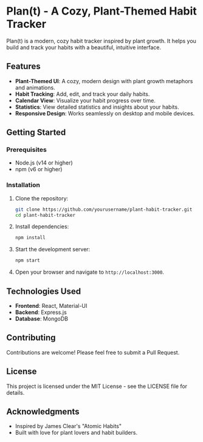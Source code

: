 # Plan(t) - A Cozy, Plant-Themed Habit Tracker

Plan(t) is a modern, cozy habit tracker inspired by plant growth. It helps you build and track your habits with a beautiful, intuitive interface.

## Features

- **Plant-Themed UI**: A cozy, modern design with plant growth metaphors and animations.
- **Habit Tracking**: Add, edit, and track your daily habits.
- **Calendar View**: Visualize your habit progress over time.
- **Statistics**: View detailed statistics and insights about your habits.
- **Responsive Design**: Works seamlessly on desktop and mobile devices.

## Getting Started

### Prerequisites

- Node.js (v14 or higher)
- npm (v6 or higher)

### Installation

1. Clone the repository:
   ```bash
   git clone https://github.com/yourusername/plant-habit-tracker.git
   cd plant-habit-tracker
   ```

2. Install dependencies:
   ```bash
   npm install
   ```

3. Start the development server:
   ```bash
   npm start
   ```

4. Open your browser and navigate to `http://localhost:3000`.

## Technologies Used

- **Frontend**: React, Material-UI
- **Backend**: Express.js
- **Database**: MongoDB

## Contributing

Contributions are welcome! Please feel free to submit a Pull Request.

## License

This project is licensed under the MIT License - see the LICENSE file for details.

## Acknowledgments

- Inspired by James Clear's "Atomic Habits"
- Built with love for plant lovers and habit builders.
